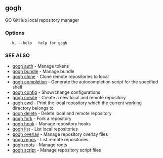 ## gogh

GO GitHub local repository manager

### Options

```
  -h, --help   help for gogh
```

### SEE ALSO

* [gogh auth](gogh_auth.md)	 - Manage tokens
* [gogh bundle](gogh_bundle.md)	 - Manage bundle
* [gogh clone](gogh_clone.md)	 - Clone remote repositories to local
* [gogh completion](gogh_completion.md)	 - Generate the autocompletion script for the specified shell
* [gogh config](gogh_config.md)	 - Show/change configurations
* [gogh create](gogh_create.md)	 - Create a new local and remote repository
* [gogh cwd](gogh_cwd.md)	 - Print the local repository which the current working directory belongs to
* [gogh delete](gogh_delete.md)	 - Delete local and remote repository
* [gogh fork](gogh_fork.md)	 - Fork a repository
* [gogh hook](gogh_hook.md)	 - Manage repository hooks
* [gogh list](gogh_list.md)	 - List local repositories
* [gogh overlay](gogh_overlay.md)	 - Manage repository overlay files
* [gogh repos](gogh_repos.md)	 - List remote repositories
* [gogh roots](gogh_roots.md)	 - Manage roots
* [gogh script](gogh_script.md)	 - Manage repository script files

